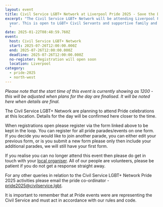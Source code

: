 ```yaml
---
layout: event
title: Civil Service LGBT+ Network at Liverpool Pride 2025 - Save the Date
excerpt: "The Civil Service LGBT+ Network will be attending Liverpool Pride this
  year. This is open to LGBT+ Civil Servants and supportive family and friends.
  "
date: 2025-01-22T08:48:59.760Z
event:
  host: Civil Service LGBT+ Network
  start: 2025-07-26T12:00:00.000Z
  end: 2025-07-26T12:00:00.000Z
  deadline: 2025-07-26T12:00:00.000Z
  no-register: Registration will open soon
  location: Liverpool
category:
  - pride-2025
  - north-west
---
```

*P﻿lease note that the start time of this event is currently showing as 1200 - this will be adjusted when plans for the day are finalised. It will be noted here when details are final.*

The Civil Service LGBT+ Network are planning to attend Pride celebrations at this location. Details for the day will be confirmed here closer to the time. 

When registrations open please register via the form linked above to be kept in the loop. You can register for all pride parades/events on one form. If you decide you would like to join another parade, you can either edit your previous form, or is you submit a new form please only then include your additional parades, we will still have your first form.

I﻿f you realise you can no longer attend this event then please do get in touch with your [local organiser](https://www.civilservice.lgbt/team/). All of our people are volunteers, please be patient if you do not get a response straight away. 

F﻿or any other queries in relation to the Civil Service LGBT+ Network Pride 2025 activities please email the pride co-ordinator - [pride2025@civilservice.lgbt](mailto:pride2025@civilservice.lgbt).

I﻿t is important to remember that at Pride events were are representing the Civil Service and must act in accordance with our rules and code.